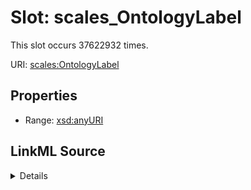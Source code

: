 

# Slot: scales_OntologyLabel




This slot occurs 37622932 times.


URI: [scales:OntologyLabel](http://schemas.scales-okn.org/rdf/scales#OntologyLabel)



<!-- no inheritance hierarchy -->








## Properties

* Range: [xsd:anyURI](http://www.w3.org/2001/XMLSchema#anyURI)







## LinkML Source

<details>

```yaml
name: scales_OntologyLabel
from_schema: okns:scales-kg
rank: 1000
slot_uri: scales:OntologyLabel
alias: scales_OntologyLabel
range: uri

```
</details>